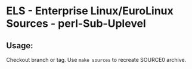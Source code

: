 # ELS - Enterprise Linux/EuroLinux Sources - perl-Sub-Uplevel
 
## Usage:
  Checkout branch or tag. Use `make sources` to recreate  SOURCE0 archive.
